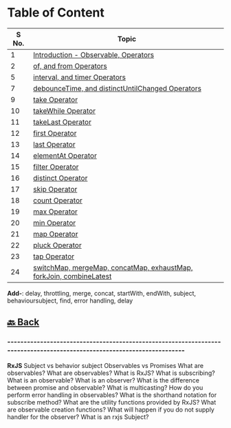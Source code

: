<h1>Table of Content</h1>

| S No. | Topic                                                                                                                                                                                                                                 |
| ----- | ------------------------------------------------------------------------------------------------------------------------------------------------------------------------------------------------------------------------------------- |
| 1     | <a href="https://github.com/sanjay9616/JavaScript/blob/master/JavaScript-Technologies/RxJS/Introduction-Observable-Operators.md">Introduction - Observable, Operators</a>                                                             |
| 2     | <a href="https://github.com/sanjay9616/JavaScript/blob/master/JavaScript-Technologies/RxJS/of-from-fromEvent.md">of, and from Operators</a>                                                                                           |
| 5     | <a href="https://github.com/sanjay9616/JavaScript/blob/master/JavaScript-Technologies/RxJS/interval-timer.md">interval, and timer Operators</a>                                                                                       |
| 7     | <a href="https://github.com/sanjay9616/JavaScript/blob/master/JavaScript-Technologies/RxJS/debounceTime-distinctUntilChanged.md">debounceTime, and distinctUntilChanged Operators</a>                                                 |
| 9     | <a href="https://github.com/sanjay9616/JavaScript/blob/master/JavaScript-Technologies/RxJS/take-Operator.md">take Operator</a>                                                                                                        |
| 10    | <a href="https://github.com/sanjay9616/JavaScript/blob/master/JavaScript-Technologies/RxJS/takeWhile-Operator.md">takeWhile Operator</a>                                                                                              |
| 11    | <a href="https://github.com/sanjay9616/JavaScript/blob/master/JavaScript-Technologies/RxJS/takeLast-Operator.md">takeLast Operator</a>                                                                                                |
| 12    | <a href="https://github.com/sanjay9616/JavaScript/blob/master/JavaScript-Technologies/RxJS/first-Operator.md">first Operator</a>                                                                                                      |
| 13    | <a href="https://github.com/sanjay9616/JavaScript/blob/master/JavaScript-Technologies/RxJS/last-Operator.md">last Operator</a>                                                                                                        |
| 14    | <a href="https://github.com/sanjay9616/JavaScript/blob/master/JavaScript-Technologies/RxJS/elementAt-Operator.md">elementAt Operator</a>                                                                                              |
| 15    | <a href="https://github.com/sanjay9616/JavaScript/blob/master/JavaScript-Technologies/RxJS/filter-Operator.md">filter Operator</a>                                                                                                    |
| 16    | <a href="https://github.com/sanjay9616/JavaScript/blob/master/JavaScript-Technologies/RxJS/distinct-Operator.md">distinct Operator</a>                                                                                                |
| 17    | <a href="https://github.com/sanjay9616/JavaScript/blob/master/JavaScript-Technologies/RxJS/skip-Operator.md">skip Operator</a>                                                                                                        |
| 18    | <a href="https://github.com/sanjay9616/JavaScript/blob/master/JavaScript-Technologies/RxJS/count-Operator.md">count Operator</a>                                                                                                      |
| 19    | <a href="https://github.com/sanjay9616/JavaScript/blob/master/JavaScript-Technologies/RxJS/max-Operator.md">max Operator</a>                                                                                                          |
| 20    | <a href="https://github.com/sanjay9616/JavaScript/blob/master/JavaScript-Technologies/RxJS/min-Operator.md">min Operator</a>                                                                                                          |
| 21    | <a href="https://github.com/sanjay9616/JavaScript/blob/master/JavaScript-Technologies/RxJS/map-Operator.md">map Operator</a>                                                                                                          |
| 22    | <a href="https://github.com/sanjay9616/JavaScript/blob/master/JavaScript-Technologies/RxJS/pluck-Operator.md">pluck Operator</a>                                                                                                      |
| 23    | <a href="https://github.com/sanjay9616/JavaScript/blob/master/JavaScript-Technologies/RxJS/tap-Operator.md">tap Operator</a>                                                                                                          |
| 24    | <a href="https://github.com/sanjay9616/JavaScript/blob/master/JavaScript-Technologies/RxJS/switchMap-mergeMap-concatMap-exhaustMap-forkJoin-combineLatest.md">switchMap, mergeMap, concatMap, exhaustMap, forkJoin, combineLatest</a> |

**Add-**: delay, throttling, merge, concat, startWith, endWith, subject, behavioursubject, find, error handling, delay

<h2><a href="https://github.com/sanjay9616/JavaScript/blob/master/JavaScript-Technologies/README.md"> 🔙 Back</a></h2>

### ----------------------------------------------------------------------------------------------------------------------- ###
**RxJS**
Subject vs behavior subject
Observables vs Promises
What are observables?
What are observables?
What is RxJS?
What is subscribing?
What is an observable?
What is an observer?
What is the difference between promise and observable?
What is multicasting?
How do you perform error handling in observables?
What is the shorthand notation for subscribe method?
What are the utility functions provided by RxJS?
What are observable creation functions?
What will happen if you do not supply handler for the observer?
What is an rxjs Subject?
